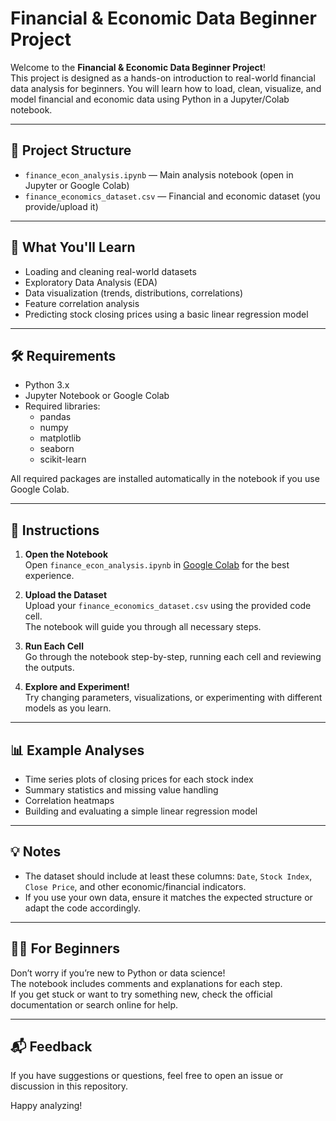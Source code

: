 # Financial & Economic Data Beginner Project

Welcome to the **Financial & Economic Data Beginner Project**!  
This project is designed as a hands-on introduction to real-world financial data analysis for beginners. You will learn how to load, clean, visualize, and model financial and economic data using Python in a Jupyter/Colab notebook.

---

## 📁 Project Structure

- `finance_econ_analysis.ipynb` &mdash; Main analysis notebook (open in Jupyter or Google Colab)
- `finance_economics_dataset.csv` &mdash; Financial and economic dataset (you provide/upload it)

---

## 🚀 What You'll Learn

- Loading and cleaning real-world datasets
- Exploratory Data Analysis (EDA)
- Data visualization (trends, distributions, correlations)
- Feature correlation analysis
- Predicting stock closing prices using a basic linear regression model

---

## 🛠️ Requirements

- Python 3.x
- Jupyter Notebook or Google Colab
- Required libraries:
  - pandas
  - numpy
  - matplotlib
  - seaborn
  - scikit-learn

All required packages are installed automatically in the notebook if you use Google Colab.

---

## 📝 Instructions

1. **Open the Notebook**  
   Open `finance_econ_analysis.ipynb` in [Google Colab](https://colab.research.google.com/) for the best experience.

2. **Upload the Dataset**  
   Upload your `finance_economics_dataset.csv` using the provided code cell.  
   The notebook will guide you through all necessary steps.

3. **Run Each Cell**  
   Go through the notebook step-by-step, running each cell and reviewing the outputs.

4. **Explore and Experiment!**  
   Try changing parameters, visualizations, or experimenting with different models as you learn.

---

## 📊 Example Analyses

- Time series plots of closing prices for each stock index
- Summary statistics and missing value handling
- Correlation heatmaps
- Building and evaluating a simple linear regression model

---

## 💡 Notes

- The dataset should include at least these columns: `Date`, `Stock Index`, `Close Price`, and other economic/financial indicators.
- If you use your own data, ensure it matches the expected structure or adapt the code accordingly.

---

## 🙋‍♂️ For Beginners

Don’t worry if you’re new to Python or data science!  
The notebook includes comments and explanations for each step.  
If you get stuck or want to try something new, check the official documentation or search online for help.

---

## 📬 Feedback

If you have suggestions or questions, feel free to open an issue or discussion in this repository.

Happy analyzing!
